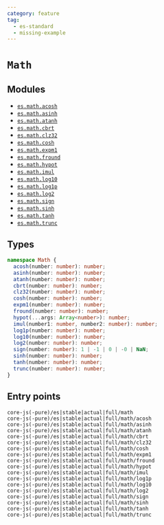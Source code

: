 ```yaml
---
category: feature
tag:
  - es-standard
  - missing-example
---
```


# `Math`

## Modules

- [`es.math.acosh`](https://github.com/zloirock/core-js/blob/master/packages/core-js/modules/es.math.acosh.js)
- [`es.math.asinh`](https://github.com/zloirock/core-js/blob/master/packages/core-js/modules/es.math.asinh.js)
- [`es.math.atanh`](https://github.com/zloirock/core-js/blob/master/packages/core-js/modules/es.math.atanh.js)
- [`es.math.cbrt`](https://github.com/zloirock/core-js/blob/master/packages/core-js/modules/es.math.cbrt.js)
- [`es.math.clz32`](https://github.com/zloirock/core-js/blob/master/packages/core-js/modules/es.math.clz32.js)
- [`es.math.cosh`](https://github.com/zloirock/core-js/blob/master/packages/core-js/modules/es.math.cosh.js)
- [`es.math.expm1`](https://github.com/zloirock/core-js/blob/master/packages/core-js/modules/es.math.expm1.js)
- [`es.math.fround`](https://github.com/zloirock/core-js/blob/master/packages/core-js/modules/es.math.fround.js)
- [`es.math.hypot`](https://github.com/zloirock/core-js/blob/master/packages/core-js/modules/es.math.hypot.js)
- [`es.math.imul`](https://github.com/zloirock/core-js/blob/master/packages/core-js/modules/es.math.imul.js)
- [`es.math.log10`](https://github.com/zloirock/core-js/blob/master/packages/core-js/modules/es.math.log10.js)
- [`es.math.log1p`](https://github.com/zloirock/core-js/blob/master/packages/core-js/modules/es.math.log1p.js)
- [`es.math.log2`](https://github.com/zloirock/core-js/blob/master/packages/core-js/modules/es.math.log2.js)
- [`es.math.sign`](https://github.com/zloirock/core-js/blob/master/packages/core-js/modules/es.math.sign.js)
- [`es.math.sinh`](https://github.com/zloirock/core-js/blob/master/packages/core-js/modules/es.math.sinh.js)
- [`es.math.tanh`](https://github.com/zloirock/core-js/blob/master/packages/core-js/modules/es.math.tanh.js)
- [`es.math.trunc`](https://github.com/zloirock/core-js/blob/master/packages/core-js/modules/es.math.trunc.js)

## Types

```ts
namespace Math {
  acosh(number: number): number;
  asinh(number: number): number;
  atanh(number: number): number;
  cbrt(number: number): number;
  clz32(number: number): number;
  cosh(number: number): number;
  expm1(number: number): number;
  fround(number: number): number;
  hypot(...args: Array<number>): number;
  imul(number1: number, number2: number): number;
  log1p(number: number): number;
  log10(number: number): number;
  log2(number: number): number;
  sign(number: number): 1 | -1 | 0 | -0 | NaN;
  sinh(number: number): number;
  tanh(number: number): number;
  trunc(number: number): number;
}
```

## Entry points

```
core-js(-pure)/es|stable|actual|full/math
core-js(-pure)/es|stable|actual|full/math/acosh
core-js(-pure)/es|stable|actual|full/math/asinh
core-js(-pure)/es|stable|actual|full/math/atanh
core-js(-pure)/es|stable|actual|full/math/cbrt
core-js(-pure)/es|stable|actual|full/math/clz32
core-js(-pure)/es|stable|actual|full/math/cosh
core-js(-pure)/es|stable|actual|full/math/expm1
core-js(-pure)/es|stable|actual|full/math/fround
core-js(-pure)/es|stable|actual|full/math/hypot
core-js(-pure)/es|stable|actual|full/math/imul
core-js(-pure)/es|stable|actual|full/math/log1p
core-js(-pure)/es|stable|actual|full/math/log10
core-js(-pure)/es|stable|actual|full/math/log2
core-js(-pure)/es|stable|actual|full/math/sign
core-js(-pure)/es|stable|actual|full/math/sinh
core-js(-pure)/es|stable|actual|full/math/tanh
core-js(-pure)/es|stable|actual|full/math/trunc
```
